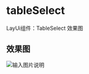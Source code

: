 # tableSelect
 LayUi组件：TableSelect
 效果图
 ## 效果图
![输入图片说明](https://github.com/xla145/tableSelect/blob/master/screenshots/1536653561.jpg "1536653561.png")

